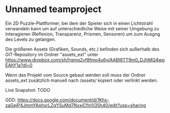 Unnamed teamproject
==========

Ein 2D Puzzle-Plattformer, bei dem der Spieler sich in einen Lichtstrahl verwandeln kann um auf unterschiedliche Weise mit seiner Umgebung zu Interagieren (Reflexion, Transparenz, Prismen, Sensoren) um zum Ausgng des Levels zu gelangen.


Die größeren Assets (Grafiken, Sounds, etc.) befinden sich außerhalb des GIT-Repository im Ordner "assets_ext" unter https://www.dropbox.com/sh/hgmq2vf8fmo4u6y/AABI8TT9m0_DJhMQ4wpEAhY1a?dl=0

Wenn das Projekt vom Source gebaut werden soll muss der Ordner assets_ext zusätzlich manuell nach /assets/ kopiert oder verlinkt werden.


Live Snapshot: TODO

GDD: https://docs.google.com/document/d/1Khx-zaGejP4JmmYAphxrLZqYSuMd7NxxiCfm1i35h40/edit?usp=sharing
